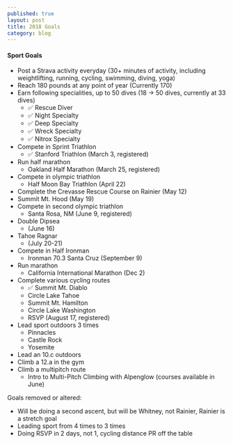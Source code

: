 ```yaml
---
published: true
layout: post
title: 2018 Goals
category: blog
---
```


#### Sport Goals
- Post a Strava activity everyday (30+ minutes of activity, including weightlifting, running, cycling, swimming, diving, yoga)
- Reach 180 pounds at any point of year (Currently 170)
- Earn following specialities, up to 50 dives (18 -> 50 dives, currently at 33 dives)
  - ✅   Rescue Diver
  - ✅   Night Specialty
  - ✅   Deep Specialty
  - ✅   Wreck Specialty
  - ✅   Nitrox Specialty
- Compete in Sprint Triathlon
  - ✅   Stanford Triathlon (March 3, registered)
- Run half marathon
  - Oakland Half Marathon (March 25, registered)
- Compete in olympic triathlon
  - Half Moon Bay Triathlon (April 22)
- Complete the Crevasse Rescue Course on Rainier (May 12)
- Summit Mt. Hood (May 19)
- Compete in second olympic triathlon
  - Santa Rosa, NM (June 9, registered)
- Double Dipsea
  - (June 16)
- Tahoe Ragnar
  - (July 20-21)
- Compete in Half Ironman
  - Ironman 70.3 Santa Cruz (September 9)
- Run marathon
  - California International Marathon (Dec 2)
- Complete various cycling routes
  - ✅  Summit Mt. Diablo
  - Circle Lake Tahoe
  - Summit Mt. Hamilton
  - Circle Lake Washington
  - RSVP (August 17, registered)
- Lead sport outdoors 3 times
  - Pinnacles
  - Castle Rock
  - Yosemite
- Lead an 10.c outdoors
- Climb a 12.a in the gym
- Climb a multipitch route
  - Intro to Multi-Pitch Climbing with Alpenglow (courses available in June)



Goals removed or altered:
- Will be doing a second ascent, but will be Whitney, not Rainier, Rainier is a stretch goal
- Leading sport from 4 times to 3 times
- Doing RSVP in 2 days, not 1, cycling distance PR off the table